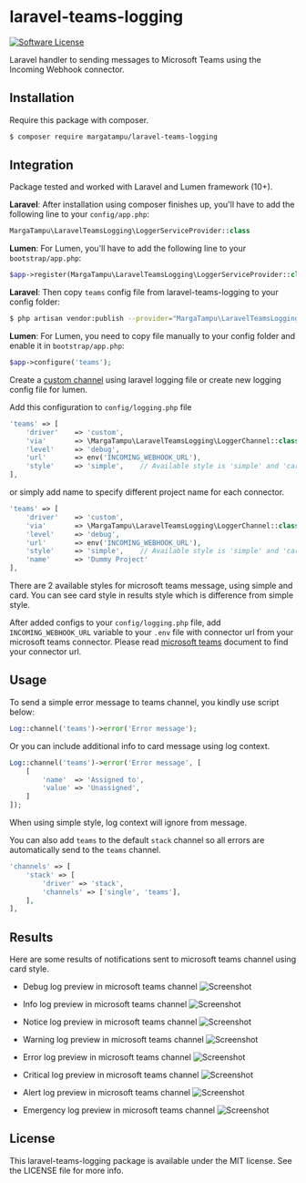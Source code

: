 # laravel-teams-logging
[![Software License](https://img.shields.io/badge/license-MIT-brightgreen.svg?style=flat-square)](LICENSE.md)

Laravel handler to sending messages to Microsoft Teams using the Incoming Webhook connector.

## Installation

Require this package with composer.

```bash
$ composer require margatampu/laravel-teams-logging
```

## Integration

Package tested and worked with Laravel and Lumen framework (10+).

**Laravel**: After installation using composer finishes up, you'll have to add the following line to your `config/app.php`:

```php
MargaTampu\LaravelTeamsLogging\LoggerServiceProvider::class
```

**Lumen**: For Lumen, you'll have to add the following line to your `bootstrap/app.php`:

```php
$app->register(MargaTampu\LaravelTeamsLogging\LoggerServiceProvider::class);
```

**Laravel**: Then copy `teams` config file from laravel-teams-logging to your config folder:

```bash
$ php artisan vendor:publish --provider="MargaTampu\LaravelTeamsLogging\LoggerServiceProvider"
```

**Lumen**: For Lumen, you need to copy file manually to your config folder and enable it in `bootstrap/app.php`:

```php
$app->configure('teams');
```

Create a [custom channel](https://laravel.com/docs/master/logging#creating-custom-channels) using laravel logging file or create new logging config file for lumen.

Add this configuration to `config/logging.php` file

```php
'teams' => [
    'driver'    => 'custom',
    'via'       => \MargaTampu\LaravelTeamsLogging\LoggerChannel::class,
    'level'     => 'debug',
    'url'       => env('INCOMING_WEBHOOK_URL'),
    'style'     => 'simple',    // Available style is 'simple' and 'card', default is 'simple'
],
```

or simply add name to specify different project name for each connector.

```php
'teams' => [
    'driver'    => 'custom',
    'via'       => \MargaTampu\LaravelTeamsLogging\LoggerChannel::class,
    'level'     => 'debug',
    'url'       => env('INCOMING_WEBHOOK_URL'),
    'style'     => 'simple',    // Available style is 'simple' and 'card', default is 'simple'
    'name'      => 'Dummy Project'
],
```

There are 2 available styles for microsoft teams message, using simple and card. You can see card style in results style which is difference from simple style.

After added configs to your `config/logging.php` file, add `INCOMING_WEBHOOK_URL` variable to your `.env` file with connector url from your microsoft teams connector. Please read [microsoft teams](https://docs.microsoft.com/en-us/microsoftteams/platform/concepts/connectors/connectors-using) document to find your connector url.

## Usage

To send a simple error message to teams channel, you kindly use script below:

```php
Log::channel('teams')->error('Error message');
```

Or you can include additional info to card message using log context.

```php
Log::channel('teams')->error('Error message', [
    [
        'name'  => 'Assigned to',
        'value' => 'Unassigned',
    ]
]);
```

When using simple style, log context will ignore from message.

You can also add `teams` to the default `stack` channel so all errors are automatically send to the `teams` channel.

```php
'channels' => [
    'stack' => [
        'driver' => 'stack',
        'channels' => ['single', 'teams'],
    ],
],
```

## Results

Here are some results of notifications sent to microsoft teams channel using card style.

- Debug log preview in microsoft teams channel
  ![Screenshot](https://raw.githubusercontent.com/margatampu/laravel-teams-logging/master/assets/ltl-1debug.png)

- Info log preview in microsoft teams channel
  ![Screenshot](https://raw.githubusercontent.com/margatampu/laravel-teams-logging/master/assets/ltl-2info.png)

- Notice log preview in microsoft teams channel
  ![Screenshot](https://raw.githubusercontent.com/margatampu/laravel-teams-logging/master/assets/ltl-3notice.png)

- Warning log preview in microsoft teams channel
  ![Screenshot](https://raw.githubusercontent.com/margatampu/laravel-teams-logging/master/assets/ltl-4warning.png)

- Error log preview in microsoft teams channel
  ![Screenshot](https://raw.githubusercontent.com/margatampu/laravel-teams-logging/master/assets/ltl-5error.png)

- Critical log preview in microsoft teams channel
  ![Screenshot](https://raw.githubusercontent.com/margatampu/laravel-teams-logging/master/assets/ltl-6critical.png)

- Alert log preview in microsoft teams channel
  ![Screenshot](https://raw.githubusercontent.com/margatampu/laravel-teams-logging/master/assets/ltl-7alert.png)

- Emergency log preview in microsoft teams channel
  ![Screenshot](https://raw.githubusercontent.com/margatampu/laravel-teams-logging/master/assets/ltl-8emergency.png)

## License

This laravel-teams-logging package is available under the MIT license. See the LICENSE file for more info.
